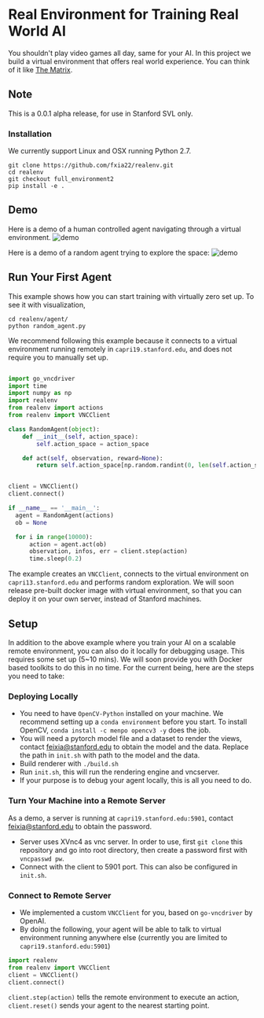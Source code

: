 # Real Environment for Training Real World AI
You shouldn't play video games all day, same for your AI. In this project we build a virtual environment that offers real world experience. You can think of it like [The Matrix](https://www.youtube.com/watch?v=3Ep_rnYweaI).

## Note
This is a 0.0.1 alpha release, for use in Stanford SVL only. 

### Installation
We currently support Linux and OSX running Python 2.7.
```shell
git clone https://github.com/fxia22/realenv.git
cd realenv
git checkout full_environment2
pip install -e .
```

## Demo

Here is a demo of a human controlled agent navigating through a virtual environment. 
![demo](https://github.com/fxia22/realenv/blob/full_environment2/misc/example.gif)

Here is a demo of a random agent trying to explore the space:
![demo](https://github.com/fxia22/realenv/blob/full_environment2/misc/example2.gif)


## Run Your First Agent

This example shows how you can start training with virtually zero set up. To see it with visualization,
```shell
cd realenv/agent/
python random_agent.py
``` 

We recommend following this example because it connects to a virtual environment running remotely in `capri19.stanford.edu`, and does not require you to manually set up.

```python

import go_vncdriver
import time
import numpy as np
import realenv
from realenv import actions
from realenv import VNCClient

class RandomAgent(object):
    def __init__(self, action_space):
        self.action_space = action_space

    def act(self, observation, reward=None):
        return self.action_space[np.random.randint(0, len(self.action_space))]


client = VNCClient()
client.connect()

if __name__ == '__main__':
  agent = RandomAgent(actions)
  ob = None

  for i in range(10000):
      action = agent.act(ob)
      observation, infos, err = client.step(action)
      time.sleep(0.2)


```

The example creates an `VNCClient`, connects to the virtual environment on `capri13.stanford.edu` and performs random exploration. We will soon release pre-built docker image with virtual environment, so that you can deploy it on your own server, instead of Stanford machines.


## Setup 

In addition to the above example where you train your AI on a scalable remote environment, you can also do it locally for debugging usage. This requires some set up (5~10 mins). We will soon provide you with Docker based toolkits to do this in no time. For the current being, here are the steps you need to take:

### Deploying Locally
- You need to have `OpenCV-Python` installed on your machine. We recommend setting up a `conda environment` before you start. To install OpenCV, `conda install -c menpo opencv3 -y` does the job.
- You will need a pytorch model file and a dataset to render the views, contact feixia@stanford.edu to obtain the model and the data. Replace the path in `init.sh` with path to the model and the data.
- Build renderer with `./build.sh`
- Run `init.sh`, this will run the rendering engine and vncserver.
- If your purpose is to debug your agent locally, this is all you need to do.

### Turn Your Machine into a Remote Server
As a demo, a server is running at `capri19.stanford.edu:5901`, contact feixia@stanford.edu to obtain the password. 
- Server uses XVnc4 as vnc server. In order to use, first `git clone` this repository and go into root directory, then create a password first with `vncpasswd pw`.
- Connect with the client to 5901 port. This can also be configured in `init.sh`.


### Connect to Remote Server
- We implemented a custom `VNCClient` for you, based on `go-vncdriver` by OpenAI.
- By doing the following, your agent will be able to talk to virtual environment running anywhere else (currently you are limited to `capri19.stanford.edu:5901`)
```python
import realenv
from realenv import VNCClient
client = VNCClient()
client.connect()
```
`client.step(action)` tells the remote environment to execute an action, `client.reset()` sends your agent to the nearest starting point.


